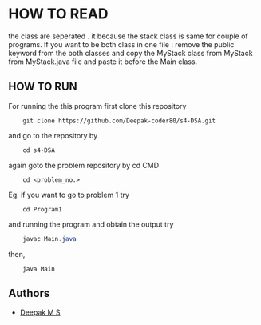 
# HOW TO READ

the class are seperated . it because the stack class is same for 
couple of programs. If you want to be both class in one file :
remove the public keyword from the both classes and copy the 
MyStack class from MyStack from MyStack.java file and paste it 
before the Main class.

## HOW TO RUN

For running the  this program  first clone this repository

```CMD
    git clone https://github.com/Deepak-coder80/s4-DSA.git
```

and go to the repository by 

```
    cd s4-DSA
```

again goto the problem repository by cd CMD
```
    cd <problem_no.>
```
Eg.
    if you want to go to  problem 1 try

```
    cd Program1
```

and running the program and obtain the output try

```JAVA
    javac Main.java
```
then,
```
    java Main
```

## Authors

- [Deepak M S](https://www.github.com/Deepak-coder80)

